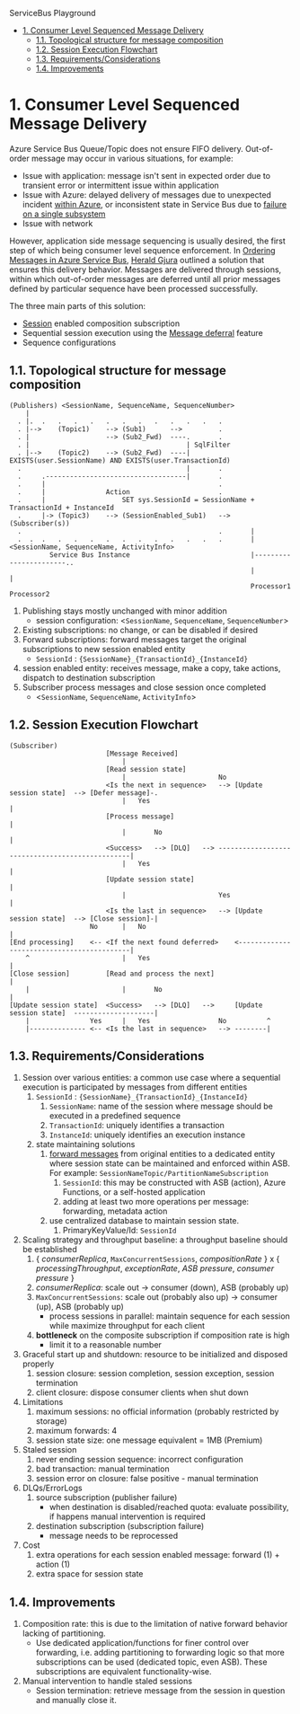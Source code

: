 ServiceBus Playground

<!-- @import "[TOC]" {cmd="toc" depthFrom=1 depthTo=6 orderedList=false} -->

<!-- code_chunk_output -->

- [1. Consumer Level Sequenced Message Delivery](#1-consumer-level-sequenced-message-delivery)
  - [1.1. Topological structure for message composition](#11-topological-structure-for-message-composition)
  - [1.2. Session Execution Flowchart](#12-session-execution-flowchart)
  - [1.3. Requirements/Considerations](#13-requirementsconsiderations)
  - [1.4. Improvements](#14-improvements)

<!-- /code_chunk_output -->

# 1. Consumer Level Sequenced Message Delivery

Azure Service Bus Queue/Topic does not ensure FIFO delivery. Out-of-order message may occur in various situations, for example:

- Issue with application: message isn't sent in expected order due to transient error or intermittent issue within application
- Issue with Azure: delayed delivery of messages due to unexpected incident [within Azure][1.3], or inconsistent state in Service Bus due to [failure on a single subsystem][1.4]
- Issue with network

However, application side message sequencing is usually desired, the first step of which being consumer level sequence enforcement. In [Ordering Messages in Azure Service Bus][1.1], [Herald Gjura][1.2] outlined a solution that ensures this delivery behavior. Messages are delivered through sessions, within which out-of-order messages are deferred until all prior messages defined by particular sequence have been processed successfully.

The three main parts of this solution:

- [Session][1.5] enabled composition subscription
- Sequential session execution using the [Message deferral][1.6] feature
- Sequence configurations

## 1.1. Topological structure for message composition

```comment
(Publishers) <SessionName, SequenceName, SequenceNumber>
    |
  . |.  .   .   .   .   .   .   .   .   .   .   .   .
  . |-->    (Topic1)    --> (Sub1)      -->         .
  . |                   --> (Sub2_Fwd)  ----.       .
  . |                                       | SqlFilter 
  . |-->    (Topic2)    --> (Sub2_Fwd)  ----|   EXISTS(user.SessionName) AND EXISTS(user.TransactionId)
  .                                         |       .
  .     .-----------------------------------|       .
  .     |                                           .
  .     |               Action                      .
  .     |                   SET sys.SessionId = SessionName + TransactionId + InstanceId
  .     |-> (Topic3)    --> (SessionEnabled_Sub1)   --> (Subscriber(s))
  .                                                 .       |
  .  .  .   .   .   .   .   .   .   .   .   .   .   .       | <SessionName, SequenceName, ActivityInfo>
          Service Bus Instance                              |-----------------------..
                                                            |               |
                                                            Processor1      Processor2
```

1. Publishing stays mostly unchanged with minor addition
    - session configuration: <`SessionName`, `SequenceName`, `SequenceNumber`>
2. Existing subscriptions: no change, or can be disabled if desired
3. Forward subscriptions: forward messages target the original subscriptions to new session enabled entity
    - `SessionId` : `{SessionName}_{TransactionId}_{InstanceId}`
4. session enabled entity: receives message, make a copy, take actions, dispatch to destination subscription
5. Subscriber process messages and close session once completed
    - <`SessionName`, `SequenceName`, `ActivityInfo`>

## 1.2. Session Execution Flowchart

```comment
(Subscriber)
                        [Message Received]
                            |
                        [Read session state]
                            |                       No
                        <Is the next in sequence>   --> [Update session state]  --> [Defer message]-.
                            |   Yes                                                                 |
                        [Process message]                                                           |
                            |       No                                                              |
                        <Success>   --> [DLQ]   --> ------------------------------------------------|
                            |   Yes                                                                 |
                        [Update session state]                                                      |
                            |                       Yes                                             |
                        <Is the last in sequence>   --> [Update session state]  --> [Close session]-|
                    No      |   No                                                                  |
[End processing]    <-- <If the next found deferred>    <-------------------------------------------|
    ^                       |   Yes                                                                 |
[Close session]         [Read and process the next]                                                 |
    |                       |       No                                                              |
[Update session state]  <Success>   --> [DLQ]   -->     [Update session state]  --------------------|
    |               Yes     |   Yes                 No          ^
    |-------------- <-- <Is the last in sequence>   --> --------|
```

## 1.3. Requirements/Considerations

1. Session over various entities: a common use case where a sequential execution is participated by messages from different entities
   1. `SessionId` : `{SessionName}_{TransactionId}_{InstanceId}`
      1. `SessionName`: name of the session where message should be executed in a predefined sequence
      2. `TransactionId`: uniquely identifies a transaction
      3. `InstanceId`: uniquely identifies an execution instance
   2. state maintaining solutions
      1. [forward messages][1.3.1] from original entities to a dedicated entity where session state can be maintained and enforced within ASB. For example: `SessionNameTopic/PartitionNameSubscription`
          1. `SessionId`: this may be constructed with ASB (action), Azure Functions, or a self-hosted application
          2. adding at least two more operations per message: forwarding, metadata action
      2. use centralized database to maintain session state.
         1. PrimaryKeyValue/Id: `SessionId`
2. Scaling strategy and throughput baseline: a throughput baseline should be established
   1. { *consumerReplica*, `MaxConcurrentSessions`, *compositionRate* } x { *processingThroughput*, *exceptionRate*, *ASB pressure*, *consumer pressure* }
   2. *consumerReplica*: scale out -> consumer (down), ASB (probably up)
   3. `MaxConcurrentSessions`: scale out (probably also up) -> consumer (up), ASB (probably up)
      - process sessions in parallel: maintain sequence for each session while maximize throughput for each client
   4. **bottleneck** on the composite subscription if composition rate is high
      - limit it to a reasonable number
3. Graceful start up and shutdown: resource to be initialized and disposed properly
   1. session closure: session completion, session exception, session termination
   2. client closure: dispose consumer clients when shut down
4. Limitations
   1. maximum sessions: no official information (probably restricted by storage)
   2. maximum forwards: 4
   3. session state size: one message equivalent = 1MB (Premium)
5. Staled session
   1. never ending session sequence: incorrect configuration
   2. bad transaction: manual termination
   3. session error on closure: false positive - manual termination
6. DLQs/ErrorLogs
   1. source subscription (publisher failure)
      - when destination is disabled/reached quota: evaluate possibility, if happens manual intervention is required
   2. destination subscription (subscription failure)
      - message needs to be reprocessed
7. Cost
   1. extra operations for each session enabled message: forward (1) + action (1)
   2. extra space for session state

## 1.4. Improvements

1. Composition rate: this is due to the limitation of native forward behavior lacking of partitioning.
   - Use dedicated application/functions for finer control over forwarding, i.e. adding partitioning to forwarding logic so that more subscriptions can be used (dedicated topic, even ASB). These subscriptions are equivalent functionality-wise.
2. Manual intervention to handle staled sessions
   - Session termination: retrieve message from the session in question and manually close it.

[//]: # "open question"

[//]: # "references"
[1.1]: https://devblogs.microsoft.com/premier-developer/ordering-messages-in-azure-service-bus/ "Ordering Messages in Azure Service Bus"
[1.2]: https://www.linkedin.com/in/heraldgjura/ "Herald Gjura"
[1.3]: https://docs.microsoft.com/en-us/azure/service-bus-messaging/service-bus-async-messaging#issue-for-an-azure-dependency "Issue for an Azure dependency"
[1.4]: https://docs.microsoft.com/en-us/azure/service-bus-messaging/service-bus-async-messaging#service-bus-failure-on-a-single-subsystem "Service Bus failure on a single subsystem"
[1.5]: https://docs.microsoft.com/en-us/azure/service-bus-messaging/message-sessions "Message sessions"
[1.6]: https://docs.microsoft.com/en-us/azure/service-bus-messaging/message-deferral "Message deferral"
[1.3.1]: https://docs.microsoft.com/en-us/azure/service-bus-messaging/service-bus-auto-forwarding "Chaining Service Bus entities with autoforwarding"
